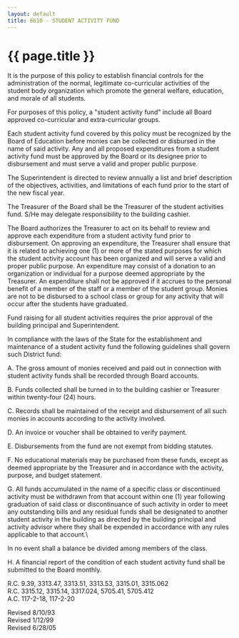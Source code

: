 ```yaml
---
layout: default
title: 6610 - STUDENT ACTIVITY FUND
---
```


{{ page.title }}
================

It is the purpose of this policy to establish financial controls for the
administration of the normal, legitimate co-curricular activities of the
student body organization which promote the general welfare, education,
and morale of all students.

For purposes of this policy, a "student activity fund" include all Board
approved co-curricular and extra-curricular groups.

Each student activity fund covered by this policy must be recognized by
the Board of Education before monies can be collected or disbursed in
the name of said activity. Any and all proposed expenditures from a
student activity fund must be approved by the Board or its designee
prior to disbursement and must serve a valid and proper public purpose.

The Superintendent is directed to review annually a list and brief
description of the objectives, activities, and limitations of each fund
prior to the start of the new fiscal year.

The Treasurer of the Board shall be the Treasurer of the student
activities fund. S/He may delegate responsibility to the building
cashier.

The Board authorizes the Treasurer to act on its behalf to review and
approve each expenditure from a student activity fund prior to
disbursement. On approving an expenditure, the Treasurer shall ensure
that it is related to achieving one (1) or more of the stated purposes
for which the student activity account has been organized and will serve
a valid and proper public purpose. An expenditure may consist of a
donation to an organization or individual for a purpose deemed
appropriate by the Treasurer. An expenditure shall not be approved if it
accrues to the personal benefit of a member of the staff or a member of
the student group. Monies are not to be disbursed to a school class or
group for any activity that will occur after the students have
graduated.

Fund raising for all student activities requires the prior approval of
the building principal and Superintendent.

In compliance with the laws of the State for the establishment and
maintenance of a student activity fund the following guidelines shall
govern such District fund:

A. The gross amount of monies received and paid out in connection with
student activity funds shall be recorded through Board accounts.

B. Funds collected shall be turned in to the building cashier or
Treasurer within twenty-four (24) hours.

C. Records shall be maintained of the receipt and disbursement of all
such monies in accounts according to the activity involved.

D. An invoice or voucher shall be obtained to verify payment.

E. Disbursements from the fund are not exempt from bidding statutes.

F. No educational materials may be purchased from these funds, except as
deemed appropriate by the Treasurer and in accordance with the activity,
purpose, and budget statement.

G. All funds accumulated in the name of a specific class or discontinued
activity must be withdrawn from that account within one (1) year
following graduation of said class or discontinuance of such activity in
order to meet any outstanding bills and any residual funds shall be
designated to another student activity in the building as directed by
the building principal and activity advisor where they shall be expended
in accordance with any rules applicable to that account.\

In no event shall a balance be divided among members of the class.

H. A financial report of the condition of each student activity fund
shall be submitted to the Board monthly.

R.C. 9.39, 3313.47, 3313.51, 3313.53, 3315.01, 3315.062\
 R.C. 3315.12, 3315.14, 3317.024, 5705.41, 5705.412\
 A.C. 117-2-18, 117-2-20

Revised 8/10/93\
 Revised 1/12/99\
 Revised 6/28/05
